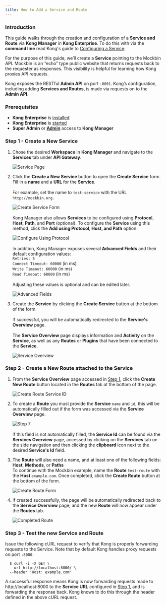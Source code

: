 ```yaml
---
title: How to Add a Service and Route
---
```


### Introduction

This guide walks through the creation and configuration of a 
**Service and Route** via **Kong Manager** in **Kong Enterprise**. To do this with 
via the **command line** read Kong's guide to 
[Configuring a Service](/latest/getting-started/configuring-a-service/).

For the purpose of this guide, we’ll create a **Service** pointing to the Mockbin 
API. Mockbin is an “echo” type public website that returns requests back to
the requester as responses. This visibility is helpful for learning how Kong proxies API 
requests.

Kong exposes the RESTful **Admin API** on port `:8001`. Kong’s configuration, 
including adding **Services and Routes**, is made via requests on to the 
**Admin API**.

### Prerequisites

- **Kong Enterprise** is [installed](/enterprise/{{page.kong_version}}/deployment/installation)
- **Kong Enterprise** is [started](/enterprise/{{page.kong_version}}/getting-started/start-kong)
- **Super Admin** or [**Admin**](/enterprise/{{page.kong_version}}/getting-started/add-admin)
access to **Kong Manager**

### Step 1 - Create a New Service

1. Chose the desired **Workspace** in **Kong Manager** and navigate to the
**Services** tab under **API Gateway**.

    ![Service Page](https://d92hw8qwgdmef.cloudfront.net/0.35/getting-started/add-a-service/01-service-page.png)

2. Click the **Create a New Service** button to open the **Create Service** form.
Fill in a **name** and a **URL** for the **Service**.<br/><br/>For example, set the 
name to `test-service` with the URL `http://mockbin.org`.

    ![Create Service Form](https://d92hw8qwgdmef.cloudfront.net/0.35/getting-started/add-a-service/02-service-name.png)
<br/><br/>Kong Manager also allows **Services** to be configured using **Protocol**,
**Host**, **Path**, and **Port** (optional). To configure the **Service** using
this method, click the **Add using Protocol, Host, and Path** option.

    ![Configure Using Protocol](https://d92hw8qwgdmef.cloudfront.net/0.35/getting-started/add-a-service/03-service-protocol.png)  
<br/>In addition, Kong Manager exposes several **Advanced Fields** 
and their default configuration values: <br/>`Retries: 5`<br/>
`Connect Timeout: 60000` (in ms)<br/>`Write Timeout: 60000` (in ms)<br/>
`Read Timeout: 60000` (in ms)<br/><br/>Adjusting these values is optional and can be 
edited later.

    ![Advanced Fields](https://d92hw8qwgdmef.cloudfront.net/0.35/getting-started/add-a-service/04-service-advanced-fields.png)


3. Create the **Service** by clicking the **Create Service** button at the bottom of
the form.<br/><br/>If successful, you will be automatically redirected to the 
**Service's Overview** page.<br/><br/>The **Service Overview** page displays 
information and **Activity** on the **Service**, as well as any **Routes** or 
**Plugins** that have been connected to the **Service**.

    ![Service Overview](https://d92hw8qwgdmef.cloudfront.net/0.35/getting-started/add-a-service/05-service-overview.png)


### Step 2 - Create a New Route attached to the Service

1. From the **Service Overview** page accessed in 
[Step 1](#step-1---create-a-new-service), click the **Create New Route** button 
located in the **Routes** tab at the bottom of the page.

    ![Create Route Service ID](https://d92hw8qwgdmef.cloudfront.net/0.35/getting-started/add-a-service/06-service-route-object.png)

2. To create a **Route** you must provide the **Service** `name` and `id`, this
will be automatically filled out if the form was accessed via the 
**Service Overview** page.

    ![Step 7](https://d92hw8qwgdmef.cloudfront.net/0.35/getting-started/add-a-service/07-route-service-id.png)
<br/><br/>If this field is not automatically filled, the **Service Id** can be
found via the **Services Overview** page, accessed by clicking on the **Services**
tab on the side navigation and then clicking the **clipboard** icon next to the
desired **Service's Id** field.

3. The **Route** will also need a name, and at least one of the following fields:
**Host**, **Methods**, or **Paths**<br/>To continue with the Mockbin example,
name the **Route** `test-route` with the **Host** `example.com`. Once completed,
click the **Create Route** button at the bottom of the form.

    ![Create Route Form](https://d92hw8qwgdmef.cloudfront.net/0.35/getting-started/add-a-service/08-route-form-example.png)

4. If created successfully, the page will be automatically redirected back to
the **Service Overview** page, and the new **Route** will now appear under the
**Routes** tab.

    ![Completed Route](https://d92hw8qwgdmef.cloudfront.net/0.35/getting-started/add-a-service/10-completed-route.png)

### Step 3 - Test the new Service and Route

Issue the following cURL request to verify that Kong is properly forwarding 
requests to the Service. Note that by default Kong handles proxy requests on 
port `:8000`:

```
  $ curl -i -X GET \
  --url http://localhost:8000/ \
  --header 'Host: example.com'
```

A successful response means Kong is now forwarding requests made to 
http://localhost:8000 to the **Service URL** configured in 
[Step 1](#step-1---create-a-new-service), and is forwarding the response back.
Kong knows to do this through the header defined in the above cURL request.
